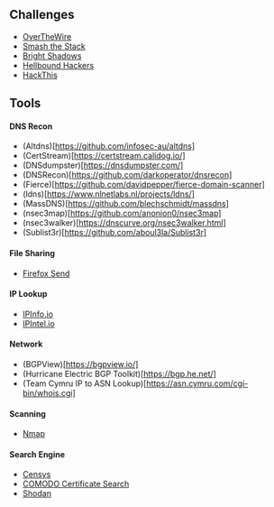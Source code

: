 ## Challenges
* [OverTheWire](https://overthewire.org/wargames/)
* [Smash the Stack](https://smashthestack.org/wargames.html)
* [Bright Shadows](http://bright-shadows.net)
* [Hellbound Hackers](https://www.hellboundhackers.org/)
* [HackThis](https://www.hackthis.co.uk/)

## Tools

#### DNS Recon
* (Altdns)[https://github.com/infosec-au/altdns]
* (CertStream)[https://certstream.calidog.io/]
* (DNSdumpster)[https://dnsdumpster.com/]
* (DNSRecon)[https://github.com/darkoperator/dnsrecon]
* (Fierce)[https://github.com/davidpepper/fierce-domain-scanner]
* (ldns)[https://www.nlnetlabs.nl/projects/ldns/]
* (MassDNS)[https://github.com/blechschmidt/massdns]
* (nsec3map)[https://github.com/anonion0/nsec3map]
* (nsec3walker)[https://dnscurve.org/nsec3walker.html]
* (Sublist3r)[https://github.com/aboul3la/Sublist3r]

#### File Sharing
* [Firefox Send](https://send.firefox.com/)

#### IP Lookup
* [IPInfo.io](https://ipinfo.io/)
* [IPIntel.io](https://ipintel.io/)

#### Network
* (BGPView)[https://bgpview.io/]
* (Hurricane Electric BGP Toolkit)[https://bgp.he.net/]
* (Team Cymru IP to ASN Lookup)[https://asn.cymru.com/cgi-bin/whois.cgi]


#### Scanning
* [Nmap](https://nmap.org/)

#### Search Engine
* [Censys](https://censys.io/)
* [COMODO Certificate Search](https://crt.sh/)
* [Shodan](https://www.shodan.io/)
